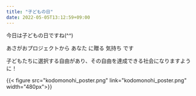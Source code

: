 ```yaml
---
title: "子どもの日"
date: 2022-05-05T13:12:59+09:00
---
```

今日は子どもの日ですね(^^)
<!--more-->

あさがおプロジェクトから あなた に贈る 気持ち です

子どもたちに選択する自由があり、その自由を達成できる社会になりますように！

{{< figure src="kodomonohi_poster.png" link="kodomonohi_poster.png" width="480px">}}